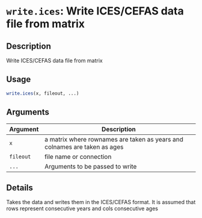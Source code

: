 # `write.ices`: Write ICES/CEFAS data file from matrix

## Description


 Write ICES/CEFAS data file from matrix


## Usage

```r
write.ices(x, fileout, ...)
```


## Arguments

Argument      |Description
------------- |----------------
```x```     |     a matrix where rownames are taken as years and colnames are taken as ages
```fileout```     |     file name or connection
```...```     |     Arguments to be passed to write

## Details


 Takes the data and writes them in the ICES/CEFAS format. It is assumed that rows represent consecutive years and cols consecutive ages


